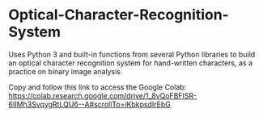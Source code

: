 # Optical-Character-Recognition-System
Uses Python 3 and built-in functions from several Python libraries to build an optical character recognition system for hand-written characters, as a practice on binary image analysis

Copy and follow this link to access the Google Colab:
https://colab.research.google.com/drive/1_8vQoFBFISR-6IIMh3SvqygRtLQU6--A#scrollTo=iKbkpsdIrEbG
